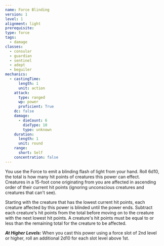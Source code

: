 ```yaml
---
name: Force Blinding
version: 1
level: 1
alignment: light
prerequisite: 
type: force
tags:
  - damage
classes:
  - consular
  - guardian
  - sentinel
  - adept
  - beguiler
mechanics:
  - castingTime:
      length: 1
      unit: action
    attack:
      type: ranged
      wp: power
      proficient: True
    dc: false
    damage:
      - dieCount: 6
        dieType: 10
        type: unknown
    duration:
      length: 1
      unit: round
    range:
      short: Self
    concentration: false
---
```

You use the Force to emit a blinding flash of light from your hand. Roll 6d10, the total is how many hit points of creatures this power can effect. Creatures in a 15-foot cone originating from you are affected in ascending order of their current hit points (ignoring unconscious creatures and creatures that can't see).

Starting with the creature that has the lowest current hit points, each creature affected by this power is blinded until the power ends. Subtract each creature's hit points from the total before moving on to the creature with the next lowest hit points. A creature's hit points must be equal to or less than the remaining total for the creature to be affected.

***__At Higher Levels__:*** When you cast this power using a force slot of 2nd level or higher, roll an additional 2d10 for each slot level above 1st.
    